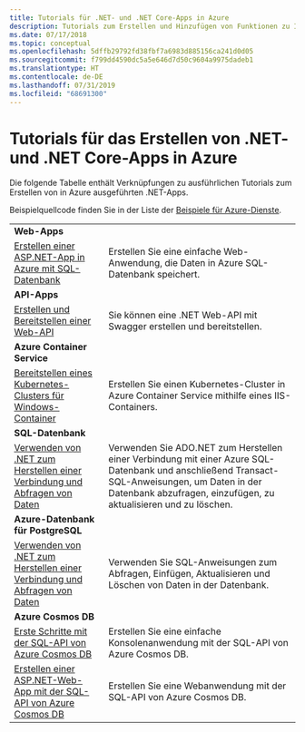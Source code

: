 ```yaml
---
title: Tutorials für .NET- und .NET Core-Apps in Azure
description: Tutorials zum Erstellen und Hinzufügen von Funktionen zu Ihren Web-Apps und mobilen Apps mithilfe von Azure-Diensten und .NET, .NET Core, ASP.NET und ASP.NET Core
ms.date: 07/17/2018
ms.topic: conceptual
ms.openlocfilehash: 5dffb29792fd38fbf7a6983d885156ca241d0d05
ms.sourcegitcommit: f799dd4590dc5a5e646d7d50c9604a9975dadeb1
ms.translationtype: HT
ms.contentlocale: de-DE
ms.lasthandoff: 07/31/2019
ms.locfileid: "68691300"
---
```

# <a name="tutorials-for-building-net-and-net-core-apps-in-azure"></a>Tutorials für das Erstellen von .NET- und .NET Core-Apps in Azure

Die folgende Tabelle enthält Verknüpfungen zu ausführlichen Tutorials zum Erstellen von in Azure ausgeführten .NET-Apps.

Beispielquellcode finden Sie in der Liste der [Beispiele für Azure-Dienste](https://azure.microsoft.com/resources/samples/?platform=dotnet&sort=2).

| | |
|---|---|
| **Web-Apps**||
| [Erstellen einer ASP.NET-App in Azure mit SQL-Datenbank][1] | Erstellen Sie eine einfache Web-Anwendung, die Daten in Azure SQL-Datenbank speichert. |
| **API-Apps**||
| [Erstellen und Bereitstellen einer Web-API][3] | Sie können eine .NET Web-API mit Swagger erstellen und bereitstellen. | 
| **Azure Container Service** ||
| [Bereitstellen eines Kubernetes-Clusters für Windows-Container][4] | Erstellen Sie einen Kubernetes-Cluster in Azure Container Service mithilfe eines IIS-Containers.
| **SQL-Datenbank** ||
| [Verwenden von .NET zum Herstellen einer Verbindung und Abfragen von Daten][5] | Verwenden Sie ADO.NET zum Herstellen einer Verbindung mit einer Azure SQL-Datenbank und anschließend Transact-SQL-Anweisungen, um Daten in der Datenbank abzufragen, einzufügen, zu aktualisieren und zu löschen. | 
| **Azure-Datenbank für PostgreSQL** ||
| [Verwenden von .NET zum Herstellen einer Verbindung und Abfragen von Daten][6] | Verwenden Sie SQL-Anweisungen zum Abfragen, Einfügen, Aktualisieren und Löschen von Daten in der Datenbank. |
| **Azure Cosmos DB** ||
| [Erste Schritte mit der SQL-API von Azure Cosmos DB][7] | Erstellen Sie eine einfache Konsolenanwendung mit der SQL-API von Azure Cosmos DB. |
| [Erstellen einer ASP.NET-Web-App mit der SQL-API von Azure Cosmos DB][8] | Erstellen Sie eine Webanwendung mit der SQL-API von Azure Cosmos DB. |

[1]: /azure/app-service-web/app-service-web-tutorial-dotnet-sqldatabase
[2]: /azure/cosmos-db/sql-api-dotnet-application
[3]: /azure/app-service-api/app-service-api-dotnet-get-started
[4]: /azure/container-service/container-service-kubernetes-windows-walkthrough
[5]: /azure/sql-database/sql-database-connect-query-dotnet
[6]: /azure/postgresql/connect-csharp
[7]: /azure/cosmos-db/sql-api-get-started
[8]: /azure/cosmos-db/sql-api-dotnet-application
